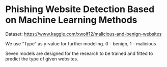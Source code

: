 # Phishing Website Detection Based on Machine Learning Methods

Dataset: https://www.kaggle.com/xwolf12/malicious-and-benign-websites

We use “Type” as y-value for further modeling.
0 - benign, 1 - malicious

Seven models are designed for the research to be trained and fitted to predict the type of given websites. 
